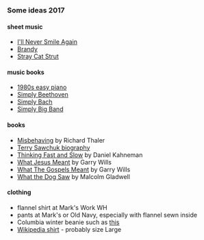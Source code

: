 
### Some ideas 2017

#### sheet music

* [I'll Never Smile Again](http://bit.ly/2dGvjzu)
* [Brandy](http://bit.ly/2dH1KJg)
* [Stray Cat Strut](http://bit.ly/2f5wdXl)

#### music books

* [1980s easy piano](http://bit.ly/2dH0je2)
* [Simply Beethoven](http://bit.ly/2eJpCPb)
* [Simply Bach](http://www.sheetmusicplus.com/title/simply-bach-sheet-music/19260718)
* [Simply Big Band](http://www.sheetmusicplus.com/title/simply-big-band-sheet-music/18742925)

#### books

* [Misbehaving](http://amzn.to/2y0sZZI) by Richard Thaler
* [Terry Sawchuk biography](http://amzn.to/2eX9AmQ)
* [Thinking Fast and Slow](http://amzn.to/2h3KR09) by Daniel Kahneman
* [What Jesus Meant](http://amzn.to/2yIJg7s) by Garry Wills
* [What The Gospels Meant](http://amzn.to/2gxEEZr) by Garry Wills
* [What the Dog Saw](http://amzn.to/2xiI756) by Malcolm Gladwell

#### clothing

* flannel shirt at Mark's Work WH
* pants at Mark's or Old Navy, especially with flannel sewn inside
* Columbia winter beanie such as [this](https://www.columbiasportswear.ca/en/cascade-peak-beanie-1693391.html?dwvar_1693391_variationColor=010#start=2)
* [Wikipedia shirt](https://store.wikimedia.org/products/black-wikipedia-globe-t-shirt-with-wikipedia-written-in-multiple-languages) - probably size Large

